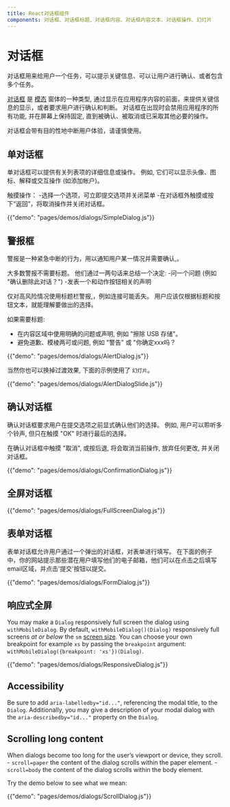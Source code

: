 ```yaml
---
title: React对话框组件
components: 对话框、对话框标题、对话框内容、对话框内容文本、对话框操作、幻灯片
---
```

# 对话框

<p class="description">对话框用来给用户一个任务，可以提示关键信息、可以让用户进行确认、或者包含多个任务。</p>

[对话框](https://material.io/design/components/dialogs.html) 是 [模态](/utils/modal/) 窗体的一种类型, 通过显示在应用程序内容的前面，来提供关键信息的显示，或者要求用户进行确认和判断。 对话框在出现时会禁用应用程序的所有功能, 并在屏幕上保持固定, 直到被确认、被取消或已采取其他必要的操作。

对话框会带有目的性地中断用户体验，请谨慎使用。

## 单对话框

单对话框可以提供有关列表项的详细信息或操作。 例如, 它们可以显示头像、图标、解释或交互操作 (如添加帐户)。

触摸操作： -选择一个选项，可立即提交选项并关闭菜单 -在对话框外触摸或按下“返回”，将取消操作并关闭对话框。

{{"demo": "pages/demos/dialogs/SimpleDialog.js"}}

## 警报框

警报是一种紧急中断的行为，用以通知用户某一情况并需要确认,。

大多数警报不需要标题。 他们通过一两句话来总结一个决定: -问一个问题 (例如 "确认删除此对话？") -发表一个和动作按钮相关的声明

仅对高风险情况使用标题栏警报,，例如连接可能丢失。 用户应该仅根据标题和按钮文本，就能理解要做出的选择。

如果需要标题:

- 在内容区域中使用明确的问题或声明, 例如 "擦除 USB 存储"。
- 避免道歉、模棱两可或问题, 例如 "警告" 或 "你确定xxx吗？

{{"demo": "pages/demos/dialogs/AlertDialog.js"}}

当然你也可以换掉过渡效果, 下面的示例使用了 `幻灯片`。

{{"demo": "pages/demos/dialogs/AlertDialogSlide.js"}}

## 确认对话框

确认对话框要求用户在提交选项之前显式确认他们的选择。 例如, 用户可以聆听多个铃声, 但只在触摸 "OK" 时进行最后的选择。

在确认对话框中触摸 "取消", 或按后退, 将会取消当前操作, 放弃任何更改, 并关闭对话框。

{{"demo": "pages/demos/dialogs/ConfirmationDialog.js"}}

## 全屏对话框

{{"demo": "pages/demos/dialogs/FullScreenDialog.js"}}

## 表单对话框

表单对话框允许用户通过一个弹出的对话框，对表单进行填写。 在下面的例子中，你的网站提示那些潜在用户填写他们的电子邮箱，他们可以在点击之后填写email区域，并点击'提交'按钮以提交。

{{"demo": "pages/demos/dialogs/FormDialog.js"}}

## 响应式全屏

You may make a `Dialog` responsively full screen the dialog using `withMobileDialog`. By default, `withMobileDialog()(Dialog)` responsively full screens *at or below* the `sm` [screen size](/layout/basics/). You can choose your own breakpoint for example `xs` by passing the `breakpoint` argument: `withMobileDialog({breakpoint: 'xs'})(Dialog)`.

{{"demo": "pages/demos/dialogs/ResponsiveDialog.js"}}

## Accessibility

Be sure to add `aria-labelledby="id..."`, referencing the modal title, to the `Dialog`. Additionally, you may give a description of your modal dialog with the `aria-describedby="id..."` property on the `Dialog`.

## Scrolling long content

When dialogs become too long for the user’s viewport or device, they scroll. - `scroll=paper` the content of the dialog scrolls within the paper element. - `scroll=body` the content of the dialog scrolls within the body element.

Try the demo below to see what we mean:

{{"demo": "pages/demos/dialogs/ScrollDialog.js"}}